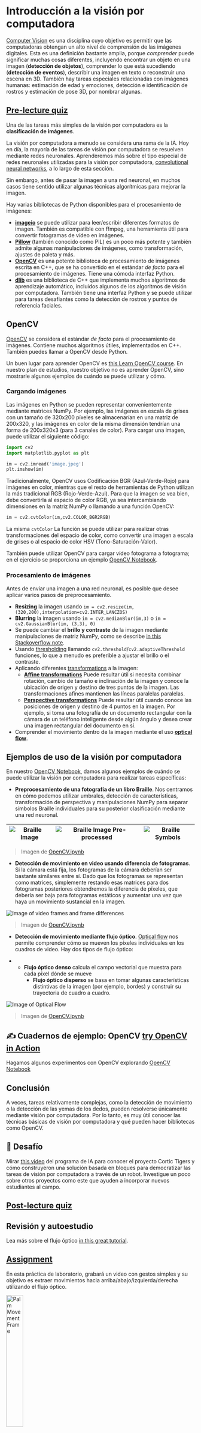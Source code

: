 # Introducción a la visión por computadora

[Computer Vision](https://wikipedia.org/wiki/Computer_vision) es una disciplina cuyo objetivo es permitir que las computadoras obtengan un alto nivel de comprensión de las imágenes digitales. Esta es una definición bastante amplia, porque *comprender* puede significar muchas cosas diferentes, incluyendo encontrar un objeto en una imagen (**detección de objetos**), comprender lo que está sucediendo (**detección de eventos**), describir una imagen en texto o reconstruir una escena en 3D. También hay tareas especiales relacionadas con imágenes humanas: estimación de edad y emociones, detección e identificación de rostros y estimación de pose 3D, por nombrar algunas.

## [Pre-lecture quiz](https://red-field-0a6ddfd03.1.azurestaticapps.net/quiz/106)

Una de las tareas más simples de la visión por computadora es la **clasificación de imágenes**.

La visión por computadora a menudo se considera una rama de la IA. Hoy en día, la mayoría de las tareas de visión por computadora se resuelven mediante redes neuronales. Aprenderemos más sobre el tipo especial de redes neuronales utilizadas para la visión por computadora, [convolutional neural networks](../07-ConvNets/README.md), a lo largo de esta sección.

Sin embargo, antes de pasar la imagen a una red neuronal, en muchos casos tiene sentido utilizar algunas técnicas algorítmicas para mejorar la imagen.

Hay varias bibliotecas de Python disponibles para el procesamiento de imágenes:

* **[imageio](https://imageio.readthedocs.io/en/stable/)** se puede utilizar para leer/escribir diferentes formatos de imagen. También es compatible con ffmpeg, una herramienta útil para convertir fotogramas de vídeo en imágenes.
* **[Pillow](https://pillow.readthedocs.io/en/stable/index.html)** (también conocido como PIL) es un poco más potente y también admite algunas manipulaciones de imágenes, como transformación, ajustes de paleta y más.
* **[OpenCV](https://opencv.org/)** es una potente biblioteca de procesamiento de imágenes escrita en C++, que se ha convertido en el estándar *de facto* para el procesamiento de imágenes. Tiene una cómoda interfaz Python.
* **[dlib](http://dlib.net/)** es una biblioteca de C++ que implementa muchos algoritmos de aprendizaje automático, incluidos algunos de los algoritmos de visión por computadora. También tiene una interfaz Python y se puede utilizar para tareas desafiantes como la detección de rostros y puntos de referencia faciales.

## OpenCV

[OpenCV](https://opencv.org/) se considera el estándar *de facto* para el procesamiento de imágenes. Contiene muchos algoritmos útiles, implementados en C++. También puedes llamar a OpenCV desde Python.

Un buen lugar para aprender OpenCV es [this Learn OpenCV course](https://learnopencv.com/getting-started-with-opencv/). En nuestro plan de estudios, nuestro objetivo no es aprender OpenCV, sino mostrarle algunos ejemplos de cuándo se puede utilizar y cómo.

### Cargando imágenes

Las imágenes en Python se pueden representar convenientemente mediante matrices NumPy. Por ejemplo, las imágenes en escala de grises con un tamaño de 320x200 píxeles se almacenarían en una matriz de 200x320, y las imágenes en color de la misma dimensión tendrían una forma de 200x320x3 (para 3 canales de color). Para cargar una imagen, puede utilizar el siguiente código:

```python
import cv2
import matplotlib.pyplot as plt

im = cv2.imread('image.jpeg')
plt.imshow(im)
```

Tradicionalmente, OpenCV usos Codificación BGR (Azul-Verde-Rojo) para imágenes en color, mientras que el resto de herramientas de Python utilizan la más tradicional RGB (Rojo-Verde-Azul). Para que la imagen se vea bien, debe convertirla al espacio de color RGB, ya sea intercambiando dimensiones en la matriz NumPy o llamando a una función OpenCV:

```python
im = cv2.cvtColor(im,cv2.COLOR_BGR2RGB)
```

La misma `cvtColor` La función se puede utilizar para realizar otras transformaciones del espacio de color, como convertir una imagen a escala de grises o al espacio de color HSV (Tono-Saturación-Valor).

También puede utilizar OpenCV para cargar vídeo fotograma a fotograma; en el ejercicio se proporciona un ejemplo [OpenCV Notebook](OpenCV.ipynb).

### Procesamiento de imágenes

Antes de enviar una imagen a una red neuronal, es posible que desee aplicar varios pasos de preprocesamiento.

* **Resizing** la imagen usando `im = cv2.resize(im, (320,200),interpolation=cv2.INTER_LANCZOS)`
* **Blurring** la imagen usando `im = cv2.medianBlur(im,3)` o `im = cv2.GaussianBlur(im, (3,3), 0)`
* Se puede cambiar el **brillo y contraste** de la imagen mediante manipulaciones de matriz NumPy, como se describe [in this Stackoverflow note](https://stackoverflow.com/questions/39308030/how-do-i-increase-the-contrast-of-an-image-in-python-opencv).
* Usando [thresholding](https://docs.opencv.org/4.x/d7/d4d/tutorial_py_thresholding.html) llamando `cv2.threshold`/`cv2.adaptiveThreshold` funciones, lo que a menudo es preferible a ajustar el brillo o el contraste.
* Aplicando diferentes [transformations](https://docs.opencv.org/4.5.5/da/d6e/tutorial_py_geometric_transformations.html) a la imagen:
    - **[Affine transformations](https://docs.opencv.org/4.5.5/d4/d61/tutorial_warp_affine.html)** Puede resultar útil si necesita combinar rotación, cambio de tamaño e inclinación de la imagen y conoce la ubicación de origen y destino de tres puntos de la imagen. Las transformaciones afines mantienen las líneas paralelas paralelas.
    - **[Perspective transformations](https://medium.com/analytics-vidhya/opencv-perspective-transformation-9edffefb2143)** Puede resultar útil cuando conoce las posiciones de origen y destino de 4 puntos en la imagen. Por ejemplo, si toma una fotografía de un documento rectangular con la cámara de un teléfono inteligente desde algún ángulo y desea crear una imagen rectangular del documento en sí.
* Comprender el movimiento dentro de la imagen mediante el uso **[optical flow](https://docs.opencv.org/4.5.5/d4/dee/tutorial_optical_flow.html)**.

## Ejemplos de uso de la visión por computadora

En nuestro [OpenCV Notebook](OpenCV.ipynb), damos algunos ejemplos de cuándo se puede utilizar la visión por computadora para realizar tareas específicas:

* **Preprocesamiento de una fotografía de un libro Braille**. Nos centramos en cómo podemos utilizar umbrales, detección de características, transformación de perspectiva y manipulaciones NumPy para separar símbolos Braille individuales para su posterior clasificación mediante una red neuronal.

![Braille Image](data/braille.jpeg) | ![Braille Image Pre-processed](images/braille-result.png) | ![Braille Symbols](images/braille-symbols.png)
----|-----|-----

> Imagen de [OpenCV.ipynb](OpenCV.ipynb)

* **Detección de movimiento en video usando diferencia de fotogramas**. Si la cámara está fija, los fotogramas de la cámara deberían ser bastante similares entre sí. Dado que los fotogramas se representan como matrices, simplemente restando esas matrices para dos fotogramas posteriores obtendremos la diferencia de píxeles, que debería ser baja para fotogramas estáticos y aumentar una vez que haya un movimiento sustancial en la imagen.

![Image of video frames and frame differences](images/frame-difference.png)

> Imagen de [OpenCV.ipynb](OpenCV.ipynb)

* **Detección de movimiento mediante flujo óptico**. [Optical flow](https://docs.opencv.org/3.4/d4/dee/tutorial_optical_flow.html) nos permite comprender cómo se mueven los píxeles individuales en los cuadros de video. Hay dos tipos de flujo óptico:

* - **Flujo óptico denso** calcula el campo vectorial que muestra para cada píxel dónde se mueve
    - **Flujo óptico disperso** se basa en tomar algunas características distintivas de la imagen (por ejemplo, bordes) y construir su trayectoria de cuadro a cuadro.
   
![Image of Optical Flow](images/optical.png)

> Imagen de [OpenCV.ipynb](OpenCV.ipynb)

## ✍️ Cuadernos de ejemplo: OpenCV [try OpenCV in Action](OpenCV.ipynb)

Hagamos algunos experimentos con OpenCV explorando [OpenCV Notebook](OpenCV.ipynb)

## Conclusión

A veces, tareas relativamente complejas, como la detección de movimiento o la detección de las yemas de los dedos, pueden resolverse únicamente mediante visión por computadora. Por lo tanto, es muy útil conocer las técnicas básicas de visión por computadora y qué pueden hacer bibliotecas como OpenCV.

## 🚀 Desafío

Mirar [this video](https://docs.microsoft.com/shows/ai-show/ai-show--2021-opencv-ai-competition--grand-prize-winners--cortic-tigers--episode-32?WT.mc_id=academic-77998-cacaste) del programa de IA para conocer el proyecto Cortic Tigers y cómo construyeron una solución basada en bloques para democratizar las tareas de visión por computadora a través de un robot. Investigue un poco sobre otros proyectos como este que ayuden a incorporar nuevos estudiantes al campo.

## [Post-lecture quiz](https://red-field-0a6ddfd03.1.azurestaticapps.net/quiz/206)

## Revisión y autoestudio

Lea más sobre el flujo óptico [in this great tutorial](https://learnopencv.com/optical-flow-in-opencv/).

## [Assignment](lab/README.md)

En esta práctica de laboratorio, grabará un video con gestos simples y su objetivo es extraer movimientos hacia arriba/abajo/izquierda/derecha utilizando el flujo óptico.

<img src="images/palm-movement.png" width="30%" alt="Palm Movement Frame"/>
